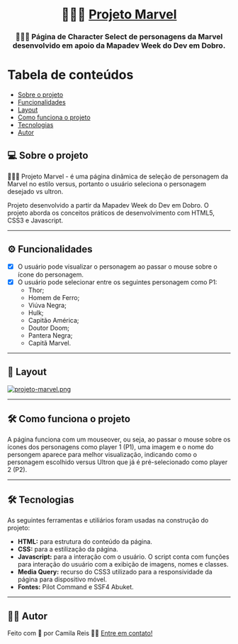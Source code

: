 <h1 align="center">
     🦸🏻‍♀️ <a href="https://github.com/cxavier6/codificador-mensagem"> Projeto Marvel </a>
</h1>

<h3 align="center">
    🦹🏻‍♂️ Página de Character Select de personagens da Marvel desenvolvido em apoio da Mapadev Week do Dev em Dobro.
</h3>

Tabela de conteúdos
=================
<!--ts-->
   * [Sobre o projeto](#-sobre-o-projeto)
   * [Funcionalidades](#-funcionalidades)
   * [Layout](#-layout)
   * [Como funciona o projeto](#-como-funciona-o-projeto)
   * [Tecnologias](#-tecnologias)
   * [Autor](#-autor)
<!--te-->

## 💻 Sobre o projeto

 🦸🏻‍♀️ Projeto Marvel - é uma página dinâmica de seleção de personagem da Marvel no estilo versus, portanto o usuário seleciona o personagem desejado vs ultron.


Projeto desenvolvido a partir da Mapadev Week do Dev em Dobro. O projeto aborda os conceitos práticos de desenvolvimento com HTML5, CSS3 e Javascript.

---

## ⚙️ Funcionalidades

- [x] O usuário pode visualizar o personagem ao passar o mouse sobre o ícone do personagem.
- [x] O usuário pode selecionar entre os seguintes personagem como P1:
  - Thor;
  - Homem de Ferro;
  - Viúva Negra;
  - Hulk;
  - Capitão América;
  - Doutor Doom;
  - Pantera Negra;
  - Capitã Marvel.
 
---

## 🎨 Layout

[![projeto-marvel.png](https://i.postimg.cc/h4pBmBmf/projeto-marvel.png)](https://postimg.cc/LhYwdGNp)


---

## 🛠 Como funciona o projeto

A página funciona com um mouseover, ou seja, ao passar o mouse sobre os ícones dos personagens como player 1 (P1), uma imagem e o nome do persongem aparece para melhor visualização, indicando como o personagem escolhido versus Ultron que já é pré-selecionado como player 2 (P2).

---

## 🛠 Tecnologias

As seguintes ferramentas e utiliários foram usadas na construção do projeto:

-   **HTML:** para estrutura do conteúdo da página.
-   **CSS:** para a estilização da página.
-   **Javascript:** para a interação com o usuário. O script conta com funções para interação do usuário com a exibição de imagens, nomes e classes.
-  **Media Query:** recurso do CSS3 utilizado para a responsividade da página para dispositivo móvel.
-  **Fontes:** Pilot Command e SSF4 Abuket.

---

## 👩‍🚀 Autor

Feito com 💛 por Camila Reis 👋🏽 [Entre em contato!](https://www.linkedin.com/in/camila-reis-xavier/)
